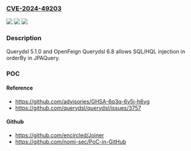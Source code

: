 ### [CVE-2024-49203](https://cve.mitre.org/cgi-bin/cvename.cgi?name=CVE-2024-49203)
![](https://img.shields.io/static/v1?label=Product&message=n%2Fa&color=blue)
![](https://img.shields.io/static/v1?label=Version&message=n%2Fa&color=blue)
![](https://img.shields.io/static/v1?label=Vulnerability&message=n%2Fa&color=brighgreen)

### Description

Querydsl 5.1.0 and OpenFeign Querydsl 6.8 allows SQL/HQL injection in orderBy in JPAQuery.

### POC

#### Reference
- https://github.com/advisories/GHSA-6q3q-6v5j-h6vg
- https://github.com/querydsl/querydsl/issues/3757

#### Github
- https://github.com/encircled/Joiner
- https://github.com/nomi-sec/PoC-in-GitHub

